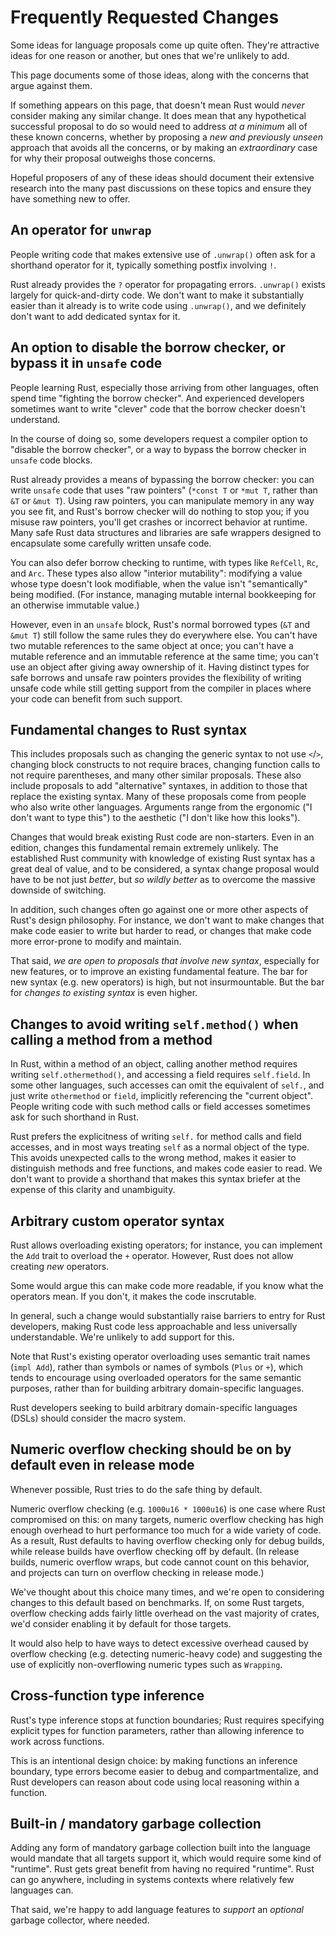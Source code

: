 # Frequently Requested Changes

Some ideas for language proposals come up quite often. They're attractive ideas
for one reason or another, but ones that we're unlikely to add.

This page documents some of those ideas, along with the concerns that argue
against them.

If something appears on this page, that doesn't mean Rust would *never*
consider making any similar change. It does mean that any hypothetical
successful proposal to do so would need to address *at a minimum* all of these
known concerns, whether by proposing a *new and previously unseen* approach
that avoids all the concerns, or by making an *extraordinary* case for why
their proposal outweighs those concerns.

Hopeful proposers of any of these ideas should document their extensive
research into the many past discussions on these topics and ensure they have
something new to offer.

## An operator for `unwrap`

People writing code that makes extensive use of `.unwrap()` often ask for a
shorthand operator for it, typically something postfix involving `!`.

Rust already provides the `?` operator for propagating errors. `.unwrap()`
exists largely for quick-and-dirty code. We don't want to make it substantially
easier than it already is to write code using `.unwrap()`, and we definitely
don't want to add dedicated syntax for it.

## An option to disable the borrow checker, or bypass it in `unsafe` code

People learning Rust, especially those arriving from other languages, often
spend time "fighting the borrow checker". And experienced developers sometimes
want to write "clever" code that the borrow checker doesn't understand.

In the course of doing so, some developers request a compiler option to
"disable the borrow checker", or a way to bypass the borrow checker in `unsafe`
code blocks.

Rust already provides a means of bypassing the borrow checker: you can write
`unsafe` code that uses "raw pointers" (`*const T` or `*mut T`, rather than
`&T` or `&mut T`). Using raw pointers, you can manipulate memory in any way you
see fit, and Rust's borrow checker will do nothing to stop you; if you misuse
raw pointers, you'll get crashes or incorrect behavior at runtime. Many safe
Rust data structures and libraries are safe wrappers designed to encapsulate
some carefully written unsafe code.

You can also defer borrow checking to runtime, with types like `RefCell`, `Rc`,
and `Arc`. These types also allow "interior mutability": modifying a value
whose type doesn't look modifiable, when the value isn't "semantically" being
modified. (For instance, managing mutable internal bookkeeping for an otherwise
immutable value.)

However, even in an `unsafe` block, Rust's normal borrowed types (`&T` and
`&mut T`) still follow the same rules they do everywhere else. You can't have
two mutable references to the same object at once; you can't have a mutable
reference and an immutable reference at the same time; you can't use an object
after giving away ownership of it. Having distinct types for safe borrows and
unsafe raw pointers provides the flexibility of writing unsafe code while still
getting support from the compiler in places where your code can benefit from
such support.

## Fundamental changes to Rust syntax

This includes proposals such as changing the generic syntax to not use `<`/`>`,
changing block constructs to not require braces, changing function calls to not
require parentheses, and many other similar proposals. These also include
proposals to add "alternative" syntaxes, in addition to those that replace the
existing syntax. Many of these proposals come from people who also write other
languages. Arguments range from the ergonomic ("I don't want to type this") to
the aesthetic ("I don't like how this looks").

Changes that would break existing Rust code are non-starters. Even in an
edition, changes this fundamental remain extremely unlikely. The established
Rust community with knowledge of existing Rust syntax has a great deal of
value, and to be considered, a syntax change proposal would have to be not just
*better*, but *so wildly better* as to overcome the massive downside of
switching.

In addition, such changes often go against one or more other aspects of Rust's
design philosophy. For instance, we don't want to make changes that make code
easier to write but harder to read, or changes that make code more error-prone
to modify and maintain.

That said, *we are open to proposals that involve new syntax*, especially for
new features, or to improve an existing fundamental feature. The bar for new
syntax (e.g. new operators) is high, but not insurmountable. But the bar for
*changes to existing syntax* is even higher.

## Changes to avoid writing `self.method()` when calling a method from a method

In Rust, within a method of an object, calling another method requires writing
`self.othermethod()`, and accessing a field requires `self.field`. In some
other languages, such accesses can omit the equivalent of `self.`, and just
write `othermethod` or `field`, implicitly referencing the "current object".
People writing code with such method calls or field accesses sometimes ask for
such shorthand in Rust.

Rust prefers the explicitness of writing `self.` for method calls and field
accesses, and in most ways treating `self` as a normal object of the type. This
avoids unexpected calls to the wrong method, makes it easier to distinguish
methods and free functions, and makes code easier to read. We don't want to
provide a shorthand that makes this syntax briefer at the expense of this
clarity and unambiguity.

## Arbitrary custom operator syntax

Rust allows overloading existing operators; for instance, you can implement the
`Add` trait to overload the `+` operator. However, Rust does not allow creating
*new* operators.

Some would argue this can make code more readable, if you know what the
operators mean. If you don't, it makes the code inscrutable.

In general, such a change would substantially raise barriers to entry for Rust
developers, making Rust code less approachable and less universally
understandable. We're unlikely to add support for this.

Note that Rust's existing operator overloading uses semantic trait names (`impl
Add`), rather than symbols or names of symbols (`Plus` or `+`), which tends to
encourage using overloaded operators for the same semantic purposes, rather
than for building arbitrary domain-specific languages.

Rust developers seeking to build arbitrary domain-specific languages (DSLs)
should consider the macro system.

## Numeric overflow checking should be on by default even in release mode

Whenever possible, Rust tries to do the safe thing by default.

Numeric overflow checking (e.g. `1000u16 * 1000u16`) is one case where Rust
compromised on this: on many targets, numeric overflow checking has high enough
overhead to hurt performance too much for a wide variety of code. As a result,
Rust defaults to having overflow checking only for debug builds, while release
builds have overflow checking off by default. (In release builds, numeric
overflow wraps, but code cannot count on this behavior, and projects can turn
on overflow checking in release mode.)

We've thought about this choice many times, and we're open to considering
changes to this default based on benchmarks. If, on some Rust targets, overflow
checking adds fairly little overhead on the vast majority of crates, we'd
consider enabling it by default for those targets.

It would also help to have ways to detect excessive overhead caused by overflow
checking (e.g. detecting numeric-heavy code) and suggesting the use of
explicitly non-overflowing numeric types such as `Wrapping`.

## Cross-function type inference

Rust's type inference stops at function boundaries; Rust requires specifying
explicit types for function parameters, rather than allowing inference to work
across functions.

This is an intentional design choice: by making functions an inference
boundary, type errors become easier to debug and compartmentalize, and Rust
developers can reason about code using local reasoning within a function.

## Built-in / mandatory garbage collection

Adding any form of mandatory garbage collection built into the language would
mandate that all targets support it, which would require some kind of
"runtime". Rust gets great benefit from having no required "runtime". Rust can
go anywhere, including in systems contexts where relatively few languages can.

That said, we're happy to add language features to *support* an *optional*
garbage collector, where needed.
